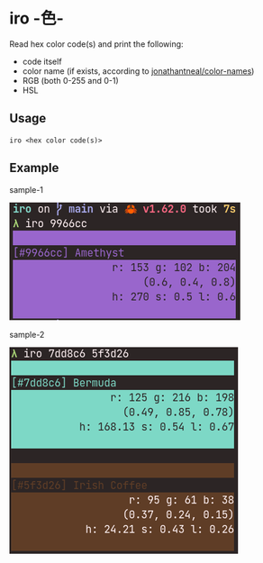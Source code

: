 # iro -色-

Read hex color code(s) and print the following:

- code itself
- color name (if exists, according to [jonathantneal/color-names](https://github.com/jonathantneal/color-names))
- RGB (both 0-255 and 0-1)
- HSL

## Usage

```
iro <hex color code(s)>
```

## Example

sample-1

![sample-1](screenshots/iro_sample1.png)

sample-2

![sample-2](screenshots/iro_sample2.png)
